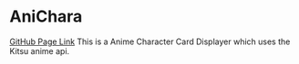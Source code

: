 # AniChara
<a href="https://hamzakam.github.io/AniChara/">GitHub Page Link</a>
This is a Anime Character Card Displayer which uses the Kitsu anime api. 
